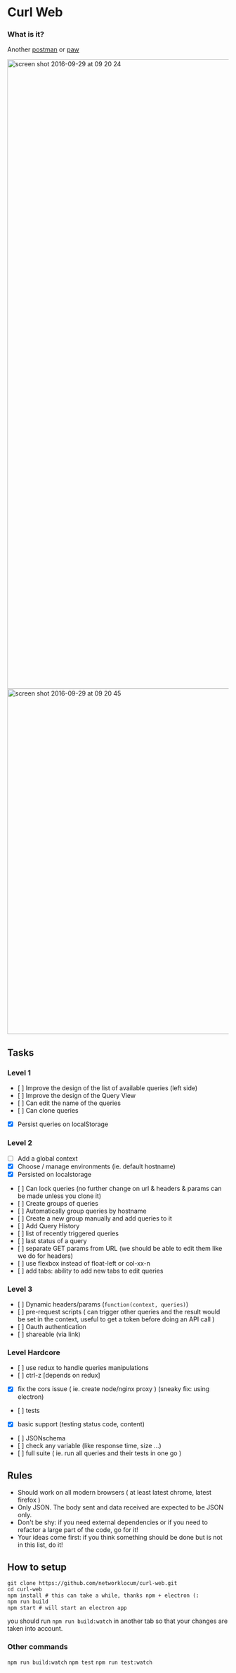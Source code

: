 # Curl Web

### What is it?

Another [postman](https://www.getpostman.com/) or [paw](https://paw.cloud)

<img width="1429" alt="screen shot 2016-09-29 at 09 20 24" src="https://cloud.githubusercontent.com/assets/543507/18946304/2ad82fac-8626-11e6-8d4b-5ac492831c4f.png">

<img width="784" alt="screen shot 2016-09-29 at 09 20 45" src="https://cloud.githubusercontent.com/assets/543507/18946301/2863c394-8626-11e6-96af-a10aaae813b8.png">

## Tasks


### Level 1

- [ ] Improve the design of the list of available queries (left side)
- [ ] Improve the design of the Query View
- [ ] Can edit the name of the queries
- [ ] Can clone queries
- [x] Persist queries on localStorage


### Level 2

- [ ] Add a global context
 - [x] Choose / manage environments (ie. default hostname)
 - [x] Persisted on localstorage
- [ ] Can lock queries (no further change on url & headers & params can be made unless you clone it)
- [ ] Create groups of queries
 - [ ] Automatically group queries by hostname
 - [ ] Create a new group manually and add queries to it
- [ ] Add Query History
 - [ ] list of recently triggered queries
 - [ ] last status of a query
- [ ] separate GET params from URL (we should be able to edit them like we do for headers)
- [ ] use flexbox instead of float-left or col-xx-n
- [ ] add tabs: ability to add new tabs to edit queries


### Level 3

- [ ] Dynamic headers/params (`function(context, queries)`)
- [ ] pre-request scripts ( can trigger other queries and the result would be set in the context, useful to get a token before doing an API call )
- [ ] Oauth authentication
- [ ] shareable (via link)



### Level Hardcore

- [ ] use redux to handle queries manipulations
- [ ] ctrl-z [depends on redux]

- [x] fix the cors issue ( ie. create node/nginx proxy ) (sneaky fix: using electron)

- [ ] tests
 - [x] basic support (testing status code, content)
 - [ ] JSONschema
 - [ ] check any variable (like response time, size …)
 - [ ] full suite ( ie. run all queries and their tests in one go )


## Rules

- Should work on all modern browsers ( at least latest chrome, latest firefox )
- Only JSON. The body sent and data received are expected to be JSON only.
- Don't be shy: if you need external dependencies or if you need to refactor a large part of the code, go for it!
- Your ideas come first: if you think something should be done but is not in this list, do it!


## How to setup

```
git clone https://github.com/networklocum/curl-web.git
cd curl-web
npm install # this can take a while, thanks npm + electron (:
npm run build
npm start # will start an electron app
```

you should run `npm run build:watch` in another tab so that your changes are taken into account.

### Other commands

`npm run build:watch`
`npm test`
`npm run test:watch`
